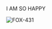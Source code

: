 I AM SO HAPPY 
<p align="left"> <img src="https://komarev.com/ghpvc/?username=FOX-431&label=Profile%20views&color=eb4d3d&style=flat-square" alt="FOX-431" /> </p>
</i></b></h3>
